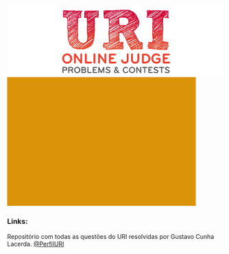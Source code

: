 ![](https://github.com/GustavoCunhaLacerda/URI/blob/master/_img/uri_final.png) 
![](https://github.com/GustavoCunhaLacerda/URI/blob/master/_img/perfil.png)
### Links:
Repositório com todas as questões do URI resolvidas por Gustavo Cunha Lacerda.
[@PerfilURI](https://www.urionlinejudge.com.br/judge/pt/profile/357363)


